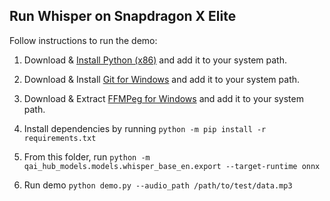## Run Whisper on Snapdragon X Elite

Follow instructions to run the demo:

1. Download & [Install Python (x86)](https://www.python.org) and add it to your system path.

2. Download & Install [Git for Windows](https://github.com/git-for-windows/git/releases/download/v2.45.2.windows.1/Git-2.45.2-64-bit.exe) and add it to your system path.

3. Download & Extract [FFMPeg for Windows](https://github.com/BtbN/FFmpeg-Builds/releases/download/latest/ffmpeg-master-latest-win64-gpl.zip) and add it to your system path.

4. Install dependencies by running `python -m pip install -r requirements.txt`

5. From this folder, run `python -m qai_hub_models.models.whisper_base_en.export --target-runtime onnx`

6. Run demo `python demo.py --audio_path /path/to/test/data.mp3`